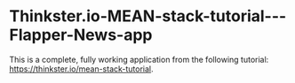 # Thinkster.io-MEAN-stack-tutorial---Flapper-News-app
This is a complete, fully working application from the following tutorial: https://thinkster.io/mean-stack-tutorial.
